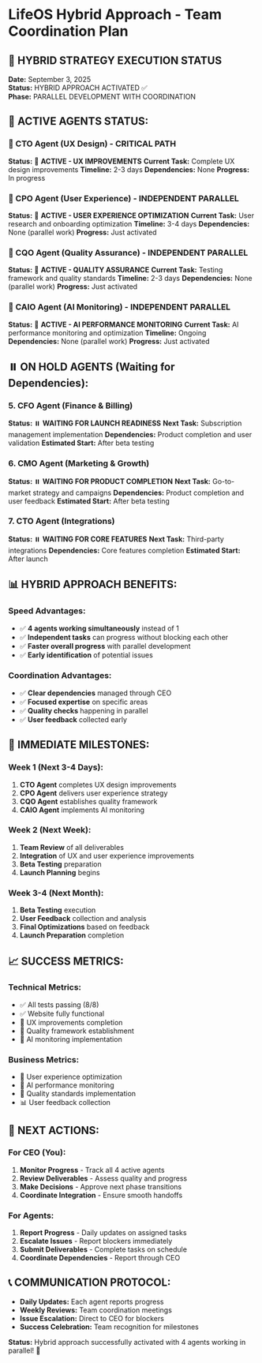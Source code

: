 # LifeOS Hybrid Approach - Team Coordination Plan

## 🚀 **HYBRID STRATEGY EXECUTION STATUS**

**Date:** September 3, 2025  
**Status:** HYBRID APPROACH ACTIVATED ✅  
**Phase:** PARALLEL DEVELOPMENT WITH COORDINATION

## 👥 **ACTIVE AGENTS STATUS:**

### **🔄 CTO Agent (UX Design) - CRITICAL PATH**
**Status:** 🔄 **ACTIVE - UX IMPROVEMENTS**
**Current Task:** Complete UX design improvements
**Timeline:** 2-3 days
**Dependencies:** None
**Progress:** In progress

### **🔄 CPO Agent (User Experience) - INDEPENDENT PARALLEL**
**Status:** 🔄 **ACTIVE - USER EXPERIENCE OPTIMIZATION**
**Current Task:** User research and onboarding optimization
**Timeline:** 3-4 days
**Dependencies:** None (parallel work)
**Progress:** Just activated

### **🔄 CQO Agent (Quality Assurance) - INDEPENDENT PARALLEL**
**Status:** 🔄 **ACTIVE - QUALITY ASSURANCE**
**Current Task:** Testing framework and quality standards
**Timeline:** 2-3 days
**Dependencies:** None (parallel work)
**Progress:** Just activated

### **🔄 CAIO Agent (AI Monitoring) - INDEPENDENT PARALLEL**
**Status:** 🔄 **ACTIVE - AI PERFORMANCE MONITORING**
**Current Task:** AI performance monitoring and optimization
**Timeline:** Ongoing
**Dependencies:** None (parallel work)
**Progress:** Just activated

## ⏸️ **ON HOLD AGENTS (Waiting for Dependencies):**

### **5. CFO Agent (Finance & Billing)**
**Status:** ⏸️ **WAITING FOR LAUNCH READINESS**
**Next Task:** Subscription management implementation
**Dependencies:** Product completion and user validation
**Estimated Start:** After beta testing

### **6. CMO Agent (Marketing & Growth)**
**Status:** ⏸️ **WAITING FOR PRODUCT COMPLETION**
**Next Task:** Go-to-market strategy and campaigns
**Dependencies:** Product completion and user feedback
**Estimated Start:** After beta testing

### **7. CTO Agent (Integrations)**
**Status:** ⏸️ **WAITING FOR CORE FEATURES**
**Next Task:** Third-party integrations
**Dependencies:** Core features completion
**Estimated Start:** After launch

## 📊 **HYBRID APPROACH BENEFITS:**

### **Speed Advantages:**
- ✅ **4 agents working simultaneously** instead of 1
- ✅ **Independent tasks** can progress without blocking each other
- ✅ **Faster overall progress** with parallel development
- ✅ **Early identification** of potential issues

### **Coordination Advantages:**
- ✅ **Clear dependencies** managed through CEO
- ✅ **Focused expertise** on specific areas
- ✅ **Quality checks** happening in parallel
- ✅ **User feedback** collected early

## 🎯 **IMMEDIATE MILESTONES:**

### **Week 1 (Next 3-4 Days):**
1. **CTO Agent** completes UX design improvements
2. **CPO Agent** delivers user experience strategy
3. **CQO Agent** establishes quality framework
4. **CAIO Agent** implements AI monitoring

### **Week 2 (Next Week):**
1. **Team Review** of all deliverables
2. **Integration** of UX and user experience improvements
3. **Beta Testing** preparation
4. **Launch Planning** begins

### **Week 3-4 (Next Month):**
1. **Beta Testing** execution
2. **User Feedback** collection and analysis
3. **Final Optimizations** based on feedback
4. **Launch Preparation** completion

## 📈 **SUCCESS METRICS:**

### **Technical Metrics:**
- ✅ All tests passing (8/8)
- ✅ Website fully functional
- 🔄 UX improvements completion
- 🔄 Quality framework establishment
- 🔄 AI monitoring implementation

### **Business Metrics:**
- 🔄 User experience optimization
- 🔄 AI performance monitoring
- 🔄 Quality standards implementation
- 📊 User feedback collection

## 🚀 **NEXT ACTIONS:**

### **For CEO (You):**
1. **Monitor Progress** - Track all 4 active agents
2. **Review Deliverables** - Assess quality and progress
3. **Make Decisions** - Approve next phase transitions
4. **Coordinate Integration** - Ensure smooth handoffs

### **For Agents:**
1. **Report Progress** - Daily updates on assigned tasks
2. **Escalate Issues** - Report blockers immediately
3. **Submit Deliverables** - Complete tasks on schedule
4. **Coordinate Dependencies** - Report through CEO

## 📞 **COMMUNICATION PROTOCOL:**

- **Daily Updates:** Each agent reports progress
- **Weekly Reviews:** Team coordination meetings
- **Issue Escalation:** Direct to CEO for blockers
- **Success Celebration:** Team recognition for milestones

**Status:** Hybrid approach successfully activated with 4 agents working in parallel! 🚀




